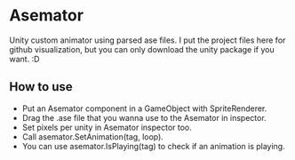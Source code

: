 # Asemator
Unity custom animator using parsed ase files.
I put the project files here for github visualization, but you can only download the unity package if you want. :D
## How to use
- Put an Asemator component in a GameObject with SpriteRenderer.
- Drag the .ase file that you wanna use to the Asemator in inspector.
- Set pixels per unity in Asemator inspector too.
- Call asemator.SetAnimation(tag, loop).
- You can use asemator.IsPlaying(tag) to check if an animation is playing.
